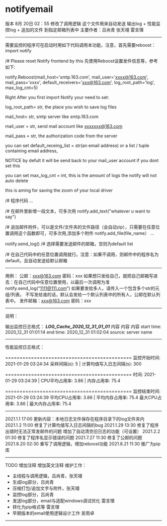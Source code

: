 # notifyemail

版本 8月 20日 02：55  修改了调用逻辑
这个文件用来自动发送 输出log + 性能监控log + 追加的文件 到指定邮箱列表中
主要作者：吕尚青 张天翊 雷言理

-------------------------------------------------------------------------------
需要监控的程序可在启动时用如下代码调用本功能，注意，首先需要reboost：
import notify


/# Please reset Notify frontend by this 先使用Reboost设置发件信息等，参考如下:

notify.Reboost(mail_host='smtp.163.com', mail_user='xxxx@163.com',
               mail_pass='xxxx', default_receivers='xxx@163.com', log_root_path='log',
               max_log_cnt=5)
               
               
Right After you first import Notify your need to set:

log_root_path= str, the place you wish to save log files

mail_host= str, smtp server like smtp.163.com

mail_user = str, send mail account like xxxxxxx@163.com

mail_pass = str, the authorization code from the server

you can set default_receing_list = str(an email address) or a list / tuple containing email address,

NOTICE by defult it will be send back to your mail_user account if you dont set this

you can set max_log_cnt = int, this is the amount of logs the notify will not auto delete

this is aming for saving the zoom of your local driver

/# 程序代码
...


/# 在邮件里新增一段文本，可多次用
notify.add_text("whatever u want to say")


/# 追加邮件附件，可以是文件/文件夹的文件路径（会自动zip），只需要在任意位置调用这个函数即可，可多次用,添加多个附件
notify.add_file(file_name）
...


notify.send_log()
/# 选择需要发送邮件的邮箱，空则为default list

/# 在自己代码中的任意位置调用就行。注意：如果不调用，则邮件中的程序名为default，且自动发送给默认邮箱

-------------------------------------------------------------------------------

用例：
公邮：xxx@163.com
密码：xxx
如果想只发给自己，就把自己邮箱写进去：在自己代码中任意位置使用，以最后一次调用为准
notify.send_log(“1111@111.com”)
如果要发给多人，请传入一个包含多个str的元组/列表。
不写发给谁的话，默认会发给一个默认列表中的所有人，公邮在默认列表中。
发件邮箱：xxx@163.com
密码：xxx

-------------------------------------------------------------------------------

说明：

输出监控日志格式：
*****************LOG_Cache_2020_12_31_01_01*****************
内容
内容
内容
start time: 2020_12_31  01:01:14
end time: 2020_12_31  01:02:04
source: server name

-------------------------------------------------------------------------------

性能监控日志格式：

============================================
监控开始时间:    2021-01-29 03:24:34
采样间隔(s):  5  | 计算均值写入日志间隔(s):   300

============================================
时间: 2021-01-29 03:24:39   | CPU平均占用率: 3.86  | 内存占用率: 75.4

============================================
监控结束时间:    2021-01-29 03:24:39
平均CPU占用率:   3.86  | 平均内存占用率:  75.4
最大CPU占用率:   3.86  | 最大内存占用率:  75.4

-------------------------------------------------------------------------------
2021.1.1 17:00  更新内容：本地日志文件保存在程序目录下的log文件夹内
2021.1.2 11:00  修复了计算均值写入日志间隔的bug
2021.1.29 13:30  修复了程序出错时无法正常发邮件的问题
                增加了自动清空旧日志的功能（可设置）
2021.2.2 01:30   修复了程序名显示错误的问题
2021.7.27 11:30   修复了公邮的问题
2021.8.20 02:30   重写了调用逻辑，增加reboost功能
2021.8.21 11:30   推广为pip库

-------------------------------------------------------------------------------
TODO 增加注释 增加英文注释
维护工作：
 - 主线程与调用逻辑，吕尚青，张天翊
 - 生成log部分，吕尚青
 - 压缩打包/追加文字与附件，张天翊
 - 监控log部分，吕尚青
 - 发送log部分，email与适配windows调试优化 雷言理
 - 转化为pip格式等 雷言理
 - 早期版本的email使用逻辑设计工作 吴雨卓
-------------------------------------------------------------------------------
